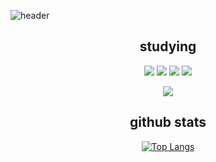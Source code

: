 
![header](https://capsule-render.vercel.app/api?type=waving&color=gradient&height=300&section=header&text=Welcome)


<div align="center">

 ## studying

<img src="https://img.shields.io/badge/Python-3776AB?style=flat-square&logo=Python&logoColor=white"/>

<img src="https://img.shields.io/badge/JavaScript-F7DF1E?style=flat-square&logo=JavaScript&logoColor=white"/>

<img src="https://img.shields.io/badge/C-00599C?style=flat-square&logo=C&logoColor=white"/>

<img src="https://img.shields.io/badge/HTML5-E34F26?style=flat-square&logo=HTML5&logoColor=white"/>

<img src="https://img.shields.io/badge/MySQL-4479A1?style=flat-square&logo=MySQL&logoColor=white"/><br/>

## github stats
 [![Top Langs](https://github-readme-stats.vercel.app/api/top-langs/?username=kimwonu-bit)](https://github.com/anuraghazra/github-readme-stats)
</div>
